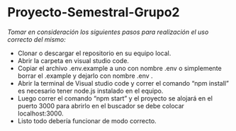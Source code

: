 # Proyecto-Semestral-Grupo2
*Tomar en consideración los siguientes pasos para realización el uso correcto del mismo:*
- Clonar o descargar el repositorio en su equipo local.
- Abrir la carpeta en visual studio code. 
- Copiar el archivo .env.example a uno con nombre .env o simplemente borrar el .example y dejarlo con nombre .env .
- Abrir la terminal de Visual studio code y correr el comando “npm install” es necesario tener node.js instalado en el equipo. 
- Luego correr el comando “npm start” y el proyecto se alojará en el puerto 3000 para abrirlo en el buscador se debe colocar localhost:3000.
- Listo todo debería funcionar de modo correcto. 
